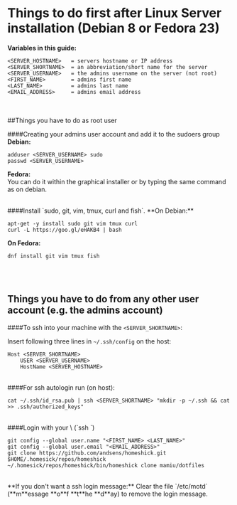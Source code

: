 # Things to do first after Linux Server installation (Debian 8 or Fedora 23)

**Variables in this guide:**

    <SERVER_HOSTNAME>   = servers hostname or IP address
    <SERVER_SHORTNAME>  = an abbreviation/short name for the server
    <SERVER_USERNAME>   = the admins username on the server (not root)
    <FIRST_NAME>        = admins first name
    <LAST_NAME>         = admins last name
    <EMAIL_ADDRESS>     = admins email address

<br><br>
##Things you have to do as root user

####Creating your admins user account and add it to the sudoers group
**Debian:**

    adduser <SERVER_USERNAME> sudo
    passwd <SERVER_USERNAME>
    
**Fedora:**  
You can do it within the graphical installer or by typing the same command as on debian.

<br>
####Install `sudo, git, vim, tmux, curl and fish`.  
**On Debian:**

    apt-get -y install sudo git vim tmux curl
    curl -L https://goo.gl/eHAKB4 | bash

**On Fedora:**

    dnf install git vim tmux fish

<br><br>
## Things you have to do from any other user account (e.g. the admins account)


####To ssh into your machine with the `<SERVER_SHORTNAME>`:

Insert following three lines in `~/.ssh/config` on the host:

    Host <SERVER_SHORTNAME>
        USER <SERVER_USERNAME>
        HostName <SERVER_HOSTNAME>

<br>
####For ssh autologin run (on host):

    cat ~/.ssh/id_rsa.pub | ssh <SERVER_SHORTNAME> "mkdir -p ~/.ssh && cat >> .ssh/authorized_keys"

<br>
####Login with your \<SERVER_USERNAME\> (`ssh <SERVER_SHORTNAME>`)

    git config --global user.name "<FIRST_NAME> <LAST_NAME>"
    git config --global user.email "<EMAIL_ADDRESS>"
    git clone https://github.com/andsens/homeshick.git $HOME/.homesick/repos/homeshick
    ~/.homesick/repos/homeshick/bin/homeshick clone mamiu/dotfiles

<br>
**If you don't want a ssh login message:**  
Clear the file `/etc/motd` (**m**essage **o**f **t**he **d**ay) to remove the login message.  

